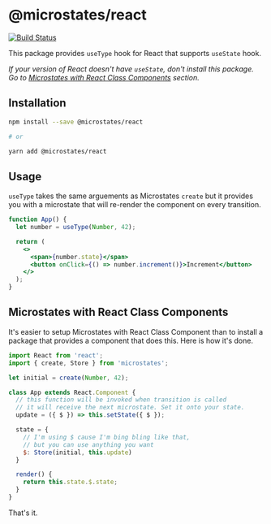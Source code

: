 # @microstates/react

[![Build Status](https://travis-ci.org/microstates/react.svg?branch=master)](https://travis-ci.org/microstates/react)

This package provides `useType` hook for React that supports `useState` hook. 

*If your version of React doesn't have `useState`, don't install this package. Go to [Microstates with React Class Components](#microstates-with-react-class-components) section.*

## Installation

```bash
npm install --save @microstates/react

# or

yarn add @microstates/react
```

## Usage

`useType` takes the same arguements as Microstates `create` but it provides you with a microstate
that will re-render the component on every transition.

```jsx
function App() {
  let number = useType(Number, 42);

  return (
    <>
      <span>{number.state}</span>
      <button onClick={() => number.increment()}>Increment</button>
    </>
  );
}
```

## Microstates with React Class Components

It's easier to setup Microstates with React Class Component than to install a package 
that provides a component that does this. Here is how it's done.

```jsx
import React from 'react';
import { create, Store } from 'microstates';

let initial = create(Number, 42);

class App extends React.Component {
  // this function will be invoked when transition is called
  // it will receive the next microstate. Set it onto your state.
  update = ({ $ }) => this.setState({ $ });

  state = {
    // I'm using $ cause I'm bing bling like that, 
    // but you can use anything you want
    $: Store(initial, this.update)
  }

  render() {
    return this.state.$.state;
  } 
}
```

That's it.